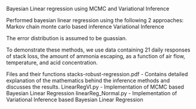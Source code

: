 Bayesian Linear regression using MCMC and Variational Inference


Performed bayesian linear regression using the following 2 approaches:
Markov chain monte carlo based inference
Variational Inference


The error distribution is assumed to be guassian.

To demonstrate these methods, we use data containing 21 daily responses of stack loss, the amount of ammonia escaping, as a function of air flow, temperature, and acid concentration.



Files and their functions
stacks-robust-regression.pdf - Contains detailed explanation of the mathematics behind the inference methods and discusses the results.
LinearRegVI.py - Implementation of MCMC based Bayesian Linear Regression
linearReg_Normal.py - Implementation of Variational Inference based Bayesian Linear Regression
